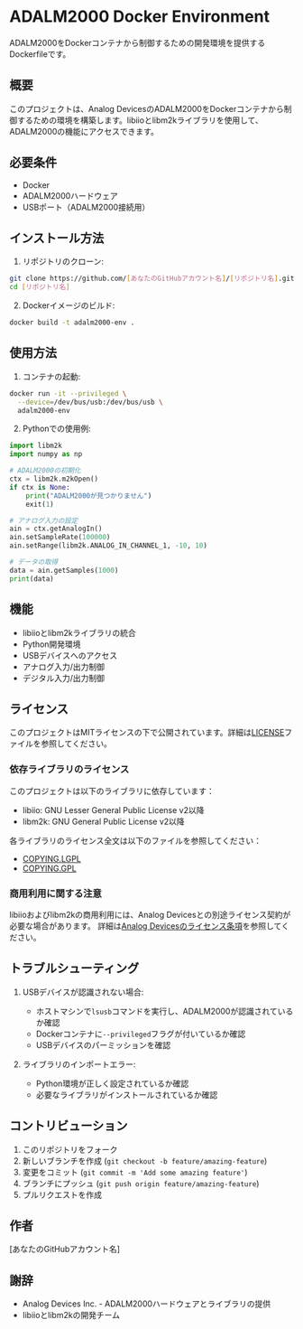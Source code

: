 # ADALM2000 Docker Environment

ADALM2000をDockerコンテナから制御するための開発環境を提供するDockerfileです。

## 概要

このプロジェクトは、Analog DevicesのADALM2000をDockerコンテナから制御するための環境を構築します。libiioとlibm2kライブラリを使用して、ADALM2000の機能にアクセスできます。

## 必要条件

- Docker
- ADALM2000ハードウェア
- USBポート（ADALM2000接続用）

## インストール方法

1. リポジトリのクローン:
```bash
git clone https://github.com/[あなたのGitHubアカウント名]/[リポジトリ名].git
cd [リポジトリ名]
```

2. Dockerイメージのビルド:
```bash
docker build -t adalm2000-env .
```

## 使用方法

1. コンテナの起動:
```bash
docker run -it --privileged \
  --device=/dev/bus/usb:/dev/bus/usb \
  adalm2000-env
```

2. Pythonでの使用例:
```python
import libm2k
import numpy as np

# ADALM2000の初期化
ctx = libm2k.m2kOpen()
if ctx is None:
    print("ADALM2000が見つかりません")
    exit(1)

# アナログ入力の設定
ain = ctx.getAnalogIn()
ain.setSampleRate(100000)
ain.setRange(libm2k.ANALOG_IN_CHANNEL_1, -10, 10)

# データの取得
data = ain.getSamples(1000)
print(data)
```

## 機能

- libiioとlibm2kライブラリの統合
- Python開発環境
- USBデバイスへのアクセス
- アナログ入力/出力制御
- デジタル入力/出力制御

## ライセンス

このプロジェクトはMITライセンスの下で公開されています。詳細は[LICENSE](LICENSE)ファイルを参照してください。

### 依存ライブラリのライセンス

このプロジェクトは以下のライブラリに依存しています：

- libiio: GNU Lesser General Public License v2以降
- libm2k: GNU General Public License v2以降

各ライブラリのライセンス全文は以下のファイルを参照してください：
- [COPYING.LGPL](COPYING.LGPL)
- [COPYING.GPL](COPYING.GPL)

### 商用利用に関する注意

libiioおよびlibm2kの商用利用には、Analog Devicesとの別途ライセンス契約が必要な場合があります。
詳細は[Analog Devicesのライセンス条項](https://www.analog.com/jp/lp/001/analog_devices_software_license_agreement.html)を参照してください。

## トラブルシューティング

1. USBデバイスが認識されない場合:
   - ホストマシンで`lsusb`コマンドを実行し、ADALM2000が認識されているか確認
   - Dockerコンテナに`--privileged`フラグが付いているか確認
   - USBデバイスのパーミッションを確認

2. ライブラリのインポートエラー:
   - Python環境が正しく設定されているか確認
   - 必要なライブラリがインストールされているか確認

## コントリビューション

1. このリポジトリをフォーク
2. 新しいブランチを作成 (`git checkout -b feature/amazing-feature`)
3. 変更をコミット (`git commit -m 'Add some amazing feature'`)
4. ブランチにプッシュ (`git push origin feature/amazing-feature`)
5. プルリクエストを作成

## 作者

[あなたのGitHubアカウント名]

## 謝辞

- Analog Devices Inc. - ADALM2000ハードウェアとライブラリの提供
- libiioとlibm2kの開発チーム